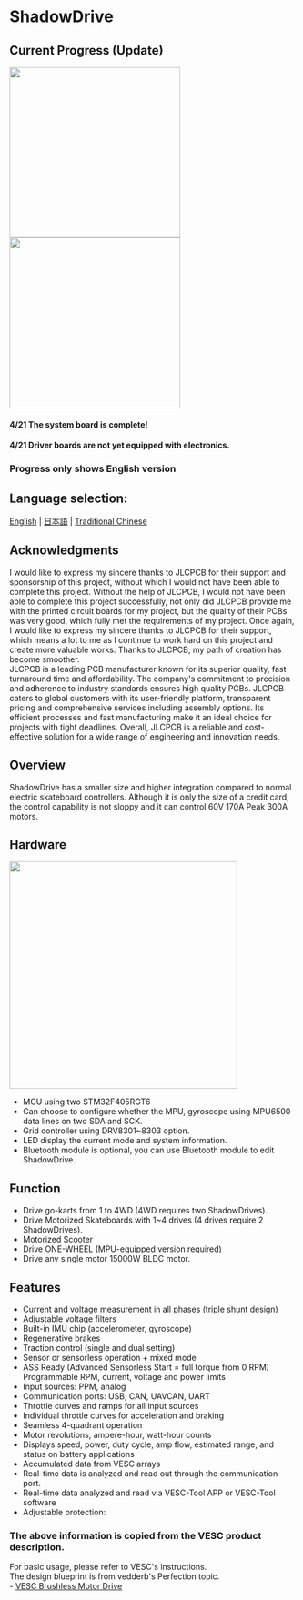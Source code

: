 # ShadowDrive 

## Current Progress (Update) 
<img src="https://github.com/Knockoi/Shadow-ESC/blob/main/Image/V5-System.png" width="300px"><img src="https://github.com/Knockoi/Shadow-ESC/blob/main/Image/V5-Driver.png" width="300px"> 

#### 4/21 The system board is complete! 
#### 4/21 Driver boards are not yet equipped with electronics. 
  
### Progress only shows English version 

## Language selection:
[English](https://github.com/Knockoi/Shadow-ESC/blob/main/README.md) | [日本語](https://github.com/Knockoi/Shadow-ESC/blob/main/README-JP.md) | [Traditional Chinese](https://github.com/Knockoi/Shadow-ESC/blob/main/README-TC.md)  
## Acknowledgments  
I would like to express my sincere thanks to JLCPCB for their support and sponsorship of this project, without which I would not have been able to complete this project. Without the help of JLCPCB, I would not have been able to complete this project successfully, not only did JLCPCB provide me with the printed circuit boards for my project, but the quality of their PCBs was very good, which fully met the requirements of my project. Once again, I would like to express my sincere thanks to JLCPCB for their support, which means a lot to me as I continue to work hard on this project and create more valuable works. Thanks to JLCPCB, my path of creation has become smoother.      
JLCPCB is a leading PCB manufacturer known for its superior quality, fast turnaround time and affordability. The company's commitment to precision and adherence to industry standards ensures high quality PCBs. JLCPCB caters to global customers with its user-friendly platform, transparent pricing and comprehensive services including assembly options. Its efficient processes and fast manufacturing make it an ideal choice for projects with tight deadlines. Overall, JLCPCB is a reliable and cost-effective solution for a wide range of engineering and innovation needs.  
## Overview  
ShadowDrive has a smaller size and higher integration compared to normal electric skateboard controllers. Although it is only the size of a credit card, the control capability is not sloppy and it can control 60V 170A Peak 300A motors.

 
## Hardware  
 <img src="https://github.com/Knockoi/Shadow-ESC/blob/main/Image/V5-Driver.png" width="400px">  

- MCU using two STM32F405RGT6
- Can choose to configure whether the MPU, gyroscope using MPU6500 data lines on two SDA and SCK.
- Grid controller using DRV8301~8303 option.
- LED display the current mode and system information.
- Bluetooth module is optional, you can use Bluetooth module to edit ShadowDrive.

## Function  
- Drive go-karts from 1 to 4WD (4WD requires two ShadowDrives).
- Drive Motorized Skateboards with 1~4 drives (4 drives require 2 ShadowDrives).
- Motorized Scooter
- Drive ONE-WHEEL (MPU-equipped version required)
- Drive any single motor 15000W BLDC motor.
  
## Features
- Current and voltage measurement in all phases (triple shunt design)
- Adjustable voltage filters
- Built-in IMU chip (accelerometer, gyroscope)
- Regenerative brakes
- Traction control (single and dual setting)
- Sensor or sensorless operation + mixed mode
- ASS Ready (Advanced Sensorless Start = full torque from 0 RPM)
Programmable RPM, current, voltage and power limits
- Input sources: PPM, analog
- Communication ports: USB, CAN, UAVCAN, UART
- Throttle curves and ramps for all input sources
- Individual throttle curves for acceleration and braking
- Seamless 4-quadrant operation
- Motor revolutions, ampere-hour, watt-hour counts
- Displays speed, power, duty cycle, amp flow, estimated range, and status on battery applications
- Accumulated data from VESC arrays
- Real-time data is analyzed and read out through the communication port.
- Real-time data analyzed and read via VESC-Tool APP or VESC-Tool software
- Adjustable protection:
### The above information is copied from the VESC product description.

  For basic usage, please refer to VESC's instructions.  
  The design blueprint is from vedderb's Perfection topic.  
     - [VESC Brushless Motor Drive](https://github.com/vedderb/bldc)


